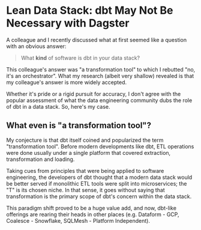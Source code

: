 # Lean Data Stack: dbt May Not Be Necessary with Dagster

A colleague and I recently discussed what at first seemed like a question with an obvious answer:

> What **kind** of software is dbt in your data stack?

This colleague's answer was "a transformation tool" to which I rebutted "no, it's an orchestrator". What my research (albeit very shallow) revealed is that my colleague's answer is more widely accepted. 

Whether it's pride or a rigid pursuit for accuracy, I don't agree with the popular assessment of what the data engineering community dubs the role of dbt in a data stack. So, here's my case. 

## What even is "a transformation tool"?
My conjecture is that dbt itself coined and popularized the term "transformation tool". Before modern developments like dbt, ETL operations were done usually under a single platform that covered extraction, transformation and loading.

Taking cues from principles that were being applied to software engineering, the developers of dbt thought that a modern data stack would be better served if monolithic ETL tools were split into microservices; the "T" is its chosen niche. In that sense, it goes without saying that transformation is the primary scope of dbt's concern within the data stack. 

This paradigm shift proved to be a huge value add, and now, dbt-like offerings are rearing their heads in other places (e.g. Dataform - GCP, Coalesce - Snowflake, SQLMesh - Platform Independent). 